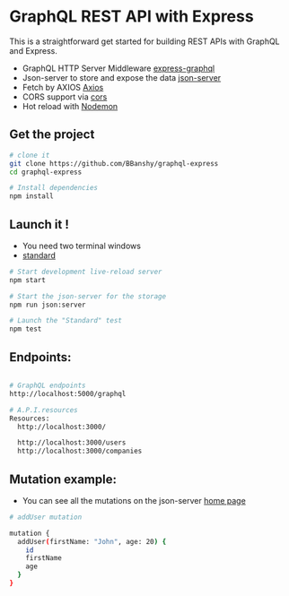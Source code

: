 GraphQL REST API with Express
==================================

This is a straightforward get started for building REST APIs with GraphQL and Express.


- GraphQL HTTP Server Middleware [express-graphql](https://github.com/graphql/express-graphql)
- Json-server to store and expose the data [json-server](https://github.com/typicode/json-server)
- Fetch by AXIOS [Axios](https://github.com/axios/axios)
- CORS support via [cors](https://github.com/troygoode/node-cors)
- Hot reload with [Nodemon](https://github.com/remy/nodemon)


Get the project
---------------

```sh
# clone it
git clone https://github.com/BBanshy/graphql-express
cd graphql-express

# Install dependencies
npm install

```
Launch it !
---------------
- You need two terminal windows
- [standard](https://github.com/standard/standard)

```sh
# Start development live-reload server
npm start

# Start the json-server for the storage
npm run json:server

# Launch the "Standard" test 
npm test
```

Endpoints:
---------------


```sh

# GraphQL endpoints
http://localhost:5000/graphql

# A.P.I.resources
Resources:
  http://localhost:3000/

  http://localhost:3000/users
  http://localhost:3000/companies
```


Mutation example:
---------------
- You can see all the mutations on the json-server [home page](http://localhost:3000)

```sh
# addUser mutation

mutation {
  addUser(firstName: "John", age: 20) {
    id
    firstName
    age
  }
}
```

